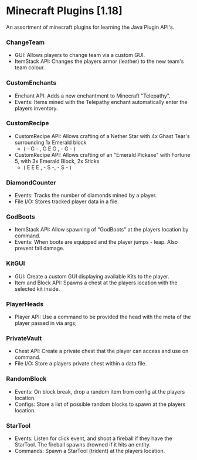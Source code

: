 # Minecraft Plugins [1.18]
An assortment of minecraft plugins for learning the Java Plugin API's.

### ChangeTeam
- GUI: Allows players to change team via a custom GUI.
- ItemStack API: Changes the players armor (leather) to the new team's team colour.

### CustomEnchants
- Enchant API: Adds a new enchantment to Minecraft "Telepathy".
- Events: Items mined with the Telepathy enchant automatically enter the players inventory.

### CustomRecipe
- CustomRecipe API: Allows crafting of a Nether Star with 4x Ghast Tear's surrounding 1x Emerald block
    - ( - G - , G E G , - G - )
- CustomRecipe API: Allows crafting of an "Emerald Pickaxe" with Fortune 5, with 3x Emerald Block, 2x Sticks
    - ( E E E , - S -, - S - )

### DiamondCounter
- Events: Tracks the number of diamonds mined by a player.
- File I/O: Stores tracked player data in a file.

### GodBoots
- ItemStack API: Allow spawning of "GodBoots" at the players location by command.
- Events: When boots are equipped and the player jumps - leap. Also prevent fall damage.

### KitGUI
- GUI: Create a custom GUI displaying available Kits to the player.
- Item and Block API: Spawns a chest at the players location with the selected kit inside.

### PlayerHeads
- Player API: Use a command to be provided the head with the meta of the player passed in via args;

### PrivateVault
- Chest API: Create a private chest that the player can access and use on command.
- File I/O: Store a players private chest within a data file.

### RandomBlock
- Events: On block break, drop a random item from config at the players location.
- Configs: Store a list of possible random blocks to spawn at the players location.

### StarTool
- Events: Listen for click event, and shoot a fireball if they have the StarTool. The fireball spawns drowned if it hits an entity.
- Commands: Spawn a StarTool (trident) at the players location.
